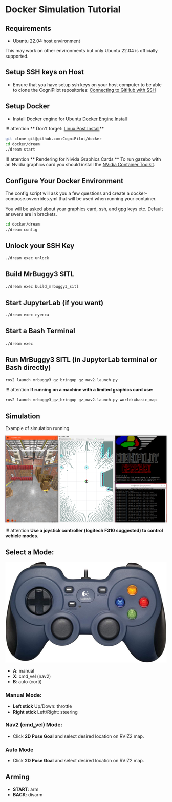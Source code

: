 # Docker Simulation Tutorial

## Requirements

* Ubuntu 22.04 host environment

This may work on other environments but only Ubuntu 22.04 is officially supported.

## Setup SSH keys on Host

* Ensure that you have setup ssh keys on your host computer to be able to clone the CogniPilot repositories: [Connecting to GitHub with SSH](https://docs.github.com/en/authentication/connecting-to-github-with-ssh)

## Setup Docker

* Install Docker engine for Ubuntu [Docker Engine Install](https://docs.docker.com/engine/install/ubuntu/)

!!! attention
    ** Don't forget: [Linux Post Install](https://docs.docker.com/engine/install/linux-postinstall/)**

```bash
git clone git@github.com:CogniPilot/docker
cd docker/dream
./dream start
```

!!! attention
** Rendering for Nivida Graphics Cards **
To run gazebo with an Nvidia graphics card you
should install the [NVidia Container Toolkit](https://docs.nvidia.com/datacenter/cloud-native/container-toolkit/install-guide.html).

## Configure Your Docker Environment

The config script will ask you a few questions and create a docker-compose.ovverrides.yml
that will be used when running your container.

You will be asked about your graphics card, ssh, and gpg keys etc. Default answers are in
brackets.

```bash
cd docker/dream
./dream config
```

## Unlock your SSH Key

```bash
./dream exec unlock
```

## Build MrBuggy3 SITL

```bash
./dream exec build_mrbuggy3_sitl
```

## Start JupyterLab (if you want)

```bash
./dream exec cyecca
```

## Start a Bash Terminal

```bash
./dream exec
```

## Run MrBuggy3 SITL (in JupyterLab terminal or Bash directly)

```bash
ros2 launch mrbuggy3_gz_bringup gz_nav2.launch.py
```

!!! attention
    **If running on a machine with a limited graphics card use:**
```bash
ros2 launch mrbuggy3_gz_bringup gz_nav2.launch.py world:=basic_map
```

## Simulation

Example of simulation running.

![MRBuggy3 Depot world simulation](data/mrbuggy3_depot.png "MRBuggy3 Depot world simulation")

!!! attention
    **Use a joystick controller (logitech F310 suggested) to control vehicle modes.**

## Select a Mode:

![F310](data/f310.jpg "F310")

* **A**: manual
* **X**: cmd_vel (nav2)
* **B**: auto (corti)

### Manual Mode:

* **Left stick** Up/Down: throttle
* **Right stick** Left/Right: steering

### Nav2 (cmd_vel) Mode:

* Click **2D Pose Goal** and select desired location on RVIZ2 map.

### Auto Mode

* Click **2D Pose Goal** and select desired location on RVIZ2 map.

## Arming

* **START**: arm
* **BACK**: disarm


